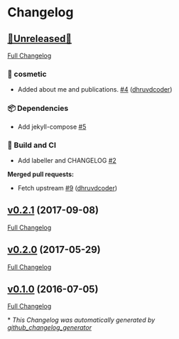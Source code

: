 # Changelog

## [🚧Unreleased🚧](https://github.com/dhruvdcoder/dhruvdcoder.github.io/tree/HEAD)

[Full Changelog](https://github.com/dhruvdcoder/dhruvdcoder.github.io/compare/v0.2.1...HEAD)

### 💄 cosmetic

- Added about me and publications. [\#4](https://github.com/dhruvdcoder/dhruvdcoder.github.io/pull/4) ([dhruvdcoder](https://github.com/dhruvdcoder))

### 📦 Dependencies

- Add jekyll-compose [\#5](https://github.com/dhruvdcoder/dhruvdcoder.github.io/issues/5)

### 👷 Build and CI

- Add labeller and CHANGELOG [\#2](https://github.com/dhruvdcoder/dhruvdcoder.github.io/issues/2)

**Merged pull requests:**

- Fetch upstream [\#9](https://github.com/dhruvdcoder/dhruvdcoder.github.io/pull/9) ([dhruvdcoder](https://github.com/dhruvdcoder))

## [v0.2.1](https://github.com/dhruvdcoder/dhruvdcoder.github.io/tree/v0.2.1) (2017-09-08)

[Full Changelog](https://github.com/dhruvdcoder/dhruvdcoder.github.io/compare/v0.2.0...v0.2.1)

## [v0.2.0](https://github.com/dhruvdcoder/dhruvdcoder.github.io/tree/v0.2.0) (2017-05-29)

[Full Changelog](https://github.com/dhruvdcoder/dhruvdcoder.github.io/compare/v0.1.0...v0.2.0)

## [v0.1.0](https://github.com/dhruvdcoder/dhruvdcoder.github.io/tree/v0.1.0) (2016-07-05)

[Full Changelog](https://github.com/dhruvdcoder/dhruvdcoder.github.io/compare/1e8dff52bc9a637fce044ef989caf2d6457d3a19...v0.1.0)



\* *This Changelog was automatically generated by [github_changelog_generator](https://github.com/github-changelog-generator/github-changelog-generator)*
